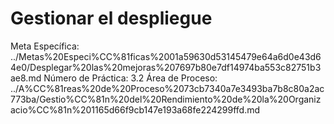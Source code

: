 # Gestionar el despliegue

Meta Específica: ../Metas%20Especi%CC%81ficas%2001a59630d53145479e64a6d0e43d64e0/Desplegar%20las%20mejoras%207697b80e7df14974ba553c82751b3ae8.md
Número de Práctica: 3.2
Área de Proceso: ../A%CC%81reas%20de%20Proceso%2073cb7340a7e3493ba7b8c80a2ac773ba/Gestio%CC%81n%20del%20Rendimiento%20de%20la%20Organizacio%CC%81n%201165d66f9cb147e193a68fe224299ffd.md